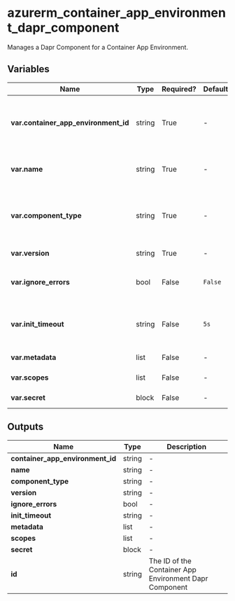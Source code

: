 # azurerm_container_app_environment_dapr_component

Manages a Dapr Component for a Container App Environment.

## Variables

| Name | Type | Required? |  Default  |  Description |
| ---- | ---- | --------- |  ----------- | ----------- |
| **var.container_app_environment_id** | string | True | -  |  The ID of the Container App Managed Environment for this Dapr Component. Changing this forces a new resource to be created. | 
| **var.name** | string | True | -  |  The name for this Dapr component. Changing this forces a new resource to be created. | 
| **var.component_type** | string | True | -  |  The Dapr Component Type. For example `state.azure.blobstorage`. Changing this forces a new resource to be created. | 
| **var.version** | string | True | -  |  The version of the component. | 
| **var.ignore_errors** | bool | False | `False`  |  Should the Dapr sidecar to continue initialisation if the component fails to load. Defaults to `false` | 
| **var.init_timeout** | string | False | `5s`  |  The timeout for component initialisation as a `ISO8601` formatted string. e.g. `5s`, `2h`, `1m`. Defaults to `5s`. | 
| **var.metadata** | list | False | -  |  One or more `metadata` blocks as detailed below. | 
| **var.scopes** | list | False | -  |  A list of scopes to which this component applies. | 
| **var.secret** | block | False | -  |  A `secret` block as detailed below. | 



## Outputs

| Name | Type | Description |
| ---- | ---- | --------- | 
| **container_app_environment_id** | string  | - | 
| **name** | string  | - | 
| **component_type** | string  | - | 
| **version** | string  | - | 
| **ignore_errors** | bool  | - | 
| **init_timeout** | string  | - | 
| **metadata** | list  | - | 
| **scopes** | list  | - | 
| **secret** | block  | - | 
| **id** | string  | The ID of the Container App Environment Dapr Component | 